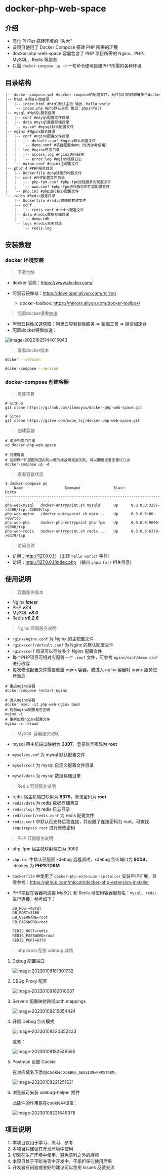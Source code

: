 # docker-php-web-space

## 介绍
- 简化 PHPer 搭建环境的 “头大”
- 该项目使用了 Docker Compose 搭建 PHP 所需的环境
- docker-php-web-space 容器包含了 PHP 项目所需的 Nginx、PHP、MySQL、Redis 等服务
- 只需 `docker-compose up -d` 一句命令便可搭建PHP所需的各种环境

## 目录结构
```tex
|-- docker-compose.yml #docker-compose的配置文件，允许我们同时部署多个docker容器
|-- html #项目存放目录
|   |-- index.html #html默认主页 输出：hello world
|   `-- index.php #php默认主页 输出：phpinfo()
|-- mysql #MySQL服务目录
|   |-- conf #msyql配置文件目录
|   |-- data #mysql数据存储目录
|   `-- my.cnf #mysql默认配置文件
|-- nginx #Nginx服务目录
|   |-- conf #nginx配置文件目录
|   |   |-- default.conf #nginx默认配置文件
|   |   `-- demo.conf #项目配置demo（作为参考使用）
|   |-- log #nginx日志目录
|   |   |-- access.log #nginx访问日志
|   |   `-- error.log #nginx错误日志
|   `-- nginx.conf #nginx主配置文件
|-- php7.4 #PHP服务目录
|   |-- Dockerfile #php镜像的构建文件
|   |-- conf #PHP配置文件目录
|   |   |-- php-fpm.conf #php-fpm进程服务的配置文件
|   |   `-- www.conf #php-fpm进程服务的扩展配置文件
|   `-- php.ini #php运行核心配置文件
`-- redis #Redis服务目录
    |-- Dockerfile #redis镜像的构建文件
    |-- conf
    |   `-- redis.conf #redis配置文件
    |-- data #redis数据存储目录
    |   `-- dump.rdb
    `-- logs #redis日志目录
        `-- redis.log

```


## 安装教程

### docker 环境安装

> 下载地址

- docker 官网：https://www.docker.com/

- 阿里云镜像站：https://developer.aliyun.com/mirror/
  - docker-toolbox: https://mirrors.aliyun.com/docker-toolbox/

> 配置docker镜像加速

- 阿里云镜像加速获取：阿里云容器镜像服务 => 镜像工具 => 镜像加速器
- 配置docker镜像加速：

![image-20221025144015043](README.assets/image-20221025144015043.png)

> 查看docker版本

```sh
docker --version

docker-compose --version
```

### docker-compose 创建容器

> 克隆项目

```shell
# GitHub
git clone https://github.com/ilomoyou/docker-php-web-space.git

# Gitee
git clone https://gitee.com/moon_lsj/docker-php-web-space.git
```

> 创建容器

```shell
# 切换到项目目录
cd docker-php-web-space

# 创建容器
# 拉取PHP扩展因为国内防火墙的缘故可能会失败，可以翻墙或者多重试几次
docker-compose up -d
```

> 查看容器状态

```shell
$ docker-compose ps
    Name                   Command               State                 Ports
------------------------------------------------------------------------------------------
php-web-mysql   docker-entrypoint.sh mysqld      Up      0.0.0.0:3307->3306/tcp, 33060/tcp
php-web-nginx   /docker-entrypoint.sh ngin ...   Up      0.0.0.0:80->80/tcp
php-web-php     docker-php-entrypoint php-fpm    Up      0.0.0.0:9000->9000/tcp
php-web-redis   docker-entrypoint.sh redis ...   Up      0.0.0.0:6379->6379/tcp
```

> 访问测试

- 访问：http://127.0.0.1/ （出现 `hello world!` 字样）
- 访问：http://127.0.0.1/index.php （输出 `phpinfo()` 相关信息）

## 使用说明

> 容器服务版本

- Nginx ***latest***
- PHP ***v7.4***
- MySQL ***v8.0***
- Redis ***v6.2.6***

> Nginx 容器服务说明

- `nginx/nginx.conf` 为 Nginx 的主配置文件
- `nginx/conf/default.conf` 为 Nginx 的默认配置文件
- `nginx/conf` 目录可以存放多个 Nginx 配置文件
- 每个PHP项目可相对应配置一个 `.conf` 文件，可参考 `nginx/conf/demo.conf` 进行改写
- 每次修改配置文件需要重启 nginx 容器，或进入 nginx 容器对 nginx 服务进行重启

```shell
# 重启nginx容器
docker-compose restart nginx

# 进入nginx容器
docker exec -it php-web-nginx bash
# 检测nginx配置是否正确
nginx -t
# 重新加载nginx配置文件
nginx -s reload
```

> MySQL 容器服务说明

- mysql 宿主机端口映射为 **3307**，登录账号密码为 **root**
- `mysql/my.cnf` 为 mysql 默认配置文件

- `mysql/conf` 为 mysql 自定义配置文件目录
- `mysql/data` 为 mysql 数据存储目录

> Redis 容器服务说明

- redis 宿主机端口映射为 **6379**，登录密码为 **root**
- `redis/data` 为 redis 数据存储目录
- `redis/logs` 为 redis 日志目录
- `redis/conf/redis.conf` 为 redis 配置文件
- `redis.conf` 中默认已支持远程连接，并设置了连接密码为 root，可查找 `requirepass root` 进行修改密码

> PHP 容器服务说明

- php-fpm 宿主机映射端口为 9000

- `php.ini` 中默认已配置 xdebug 远程调试，xdebug 监听端口为 **9009**，ideakey 为 **PHPSTORM**

- `Dockerfile` 中使用了 `docker-php-extension-installer` 安装PHP扩展，详情参考：https://github.com/mlocati/docker-php-extension-installer

- PHP项目在容器内连接 MySQL 和 Redis 可使用容器服务名：`mysql`、`redis` 进行连接，参考如下：

  ```tex
  DB_HOST=mysql
  DB_PORT=3306
  DB_USERNAME=root
  DB_PASSWORD=root
  
  REDIS_HOST=redis
  REDIS_PASSWORD=root
  REDIS_PORT=6379
  ```

> phpstrom 配置 xdebug 详情

1. Debug 配置端口

   ![image-20230108181901732](README.assets/image-20230108181901732.png)

2. DBGp Proxy 配置

   ![image-20230108182010067](README.assets/image-20230108182010067.png)

3. Servers 配置映射路径path mappings

   ![image-20230108215854424](README.assets/image-20230108215854424.png)

4. 开启 Debug 监听模式

   ![image-20230108220352433](README.assets/image-20230108220352433.png)

   或者：

   ![image-20230108182549585](README.assets/image-20230108182549585.png)

5. Postman 设置 Cookie

   在对应域名下添加cookie:  `XDEBUG_SESSION=PHPSTORM;`

   ![image-20230108221251631](README.assets/image-20230108221251631.png)

6. 浏览器可安装 xdebug-helper 插件

   此插件的作用是在cookie中设值：

   ![image-20230108221649378](README.assets/image-20230108221649378.png)


## 项目说明

1.  本项目仅用于学习、练习、参考
2.  本项目只建议在开发环境中使用
3.  切忌在生产环境中使用，避免意料之外的麻烦
4.  本项目处于不断完善中开发中，不承担任何使用后果
5.  开发者有问题或者好的建议可以使用 Issues 反馈交流
